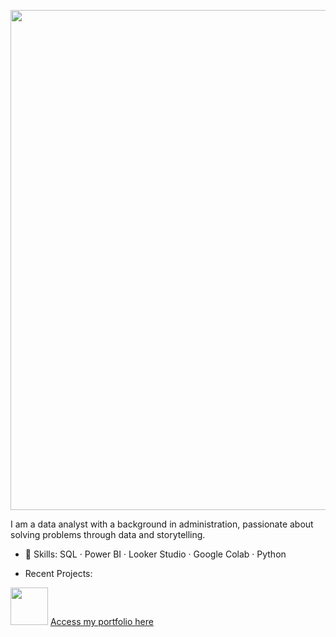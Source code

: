 <p align="center">
  <img src="https://github.com/ellenoda/files/blob/f2d362988b265834ea403d9b5be36b1f5f5dc037/figma2-removebg.png?raw=true" width="800px"/>
</p>

I am a data analyst with a background in administration, passionate about solving problems through data and storytelling.

- 💼 Skills: SQL · Power BI · Looker Studio · Google Colab · Python

- Recent Projects:

<img src="https://github.com/ellenoda/files/blob/40bf7fde0030539908452fc2c1c62ee8ce941c2a/click-unscreen.gif?raw=true" width="60px"/> [Access my portfolio here](https://ellenoda.github.io) 
